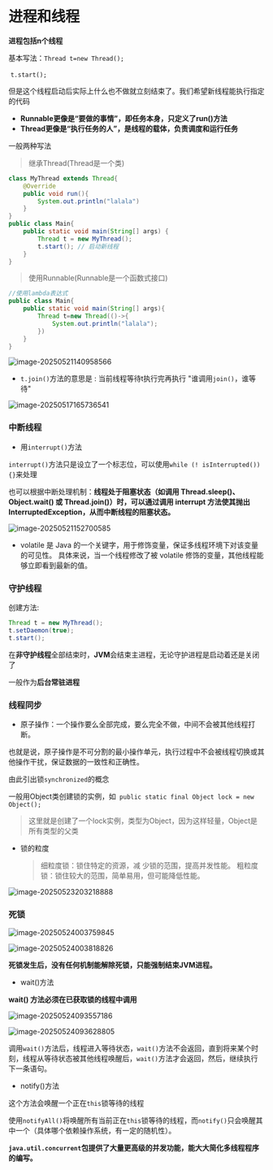 # 进程和线程

**进程包括n个线程**

基本写法：``Thread t=new Thread();``

​				   ``t.start();``

但是这个线程启动后实际上什么也不做就立刻结束了。我们希望新线程能执行指定的代码

- **Runnable更像是“要做的事情”，即任务本身，只定义了run()方法**
- **Thread更像是“执行任务的人”，是线程的载体，负责调度和运行任务**

一般两种写法

> 继承Thread(Thread是一个类)

```java
class MyThread extends Thread{
    @Override
    public void run(){
        System.out.println("lalala")
    }
}
public class Main{
    public static void main(String[] args) {
        Thread t = new MyThread();
        t.start(); // 启动新线程
    }
}
```

> 使用Runnable(Runnable是一个函数式接口)

```java
//使用lambda表达式
public class Main{
    public static void main(String[] args){
        Thread t=new Thread(()->{
            System.out.println("lalala");
        })
    }
}
```

![image-20250521140958566](进程和线程.assets/image-20250521140958566.png)

- ``t.join()``方法的意思是 : 当前线程等待t执行完再执行 "谁调用``join()``，谁等待"

![image-20250517165736541](进程和线程.assets/image-20250517165736541.png)

### 中断线程

- 用``interrupt()``方法

``interrupt()``方法只是设立了一个标志位，可以使用``while (! isInterrupted()){}``来处理

也可以根据中断处理机制：**线程处于阻塞状态（如调用 Thread.sleep()、Object.wait() 或 Thread.join()）时，可以通过调用 interrupt 方法使其抛出 InterruptedException，从而中断线程的阻塞状态。**

![image-20250521152700585](进程和线程.assets/image-20250521152700585.png)

- volatile 是 Java 的一个关键字，用于修饰变量，保证多线程环境下对该变量的可见性。 具体来说，当一个线程修改了被 volatile 修饰的变量，其他线程能够立即看到最新的值。

### 守护线程

创建方法:

```java
Thread t = new MyThread();
t.setDaemon(true);
t.start();
```

在**非守护线程**全部结束时，**JVM**会结束主进程，无论守护进程是启动着还是关闭了

一般作为**后台常驻进程**

### 线程同步

- 原子操作：一个操作要么全部完成，要么完全不做，中间不会被其他线程打断。

也就是说，原子操作是不可分割的最小操作单元，执行过程中不会被线程切换或其他操作干扰，保证数据的一致性和正确性。

由此引出锁`` synchronized ``的概念

一般用Object类创建锁的实例，如`` public static final Object lock = new Object();``

> 这里就是创建了一个lock实例，类型为Object，因为这样轻量，Object是所有类型的父类

- 锁的粒度  

  > 细粒度锁：锁住特定的资源，减 少锁的范围，提高并发性能。
  > 粗粒度锁：锁住较大的范围，简单易用，但可能降低性能。

![image-20250523203218888](进程和线程.assets/image-20250523203218888.png)

### 死锁

![image-20250524003759845](进程和线程.assets/image-20250524003759845.png)

![image-20250524003818826](进程和线程.assets/image-20250524003818826.png)

**死锁发生后，没有任何机制能解除死锁，只能强制结束JVM进程。**

- wait()方法

**wait() 方法必须在已获取锁的线程中调用**

![image-20250524093557186](进程和线程.assets/image-20250524093557186.png)

![image-20250524093628805](进程和线程.assets/image-20250524093628805.png)

调用`wait()`方法后，线程进入等待状态，`wait()`方法不会返回，直到将来某个时刻，线程从等待状态被其他线程唤醒后，`wait()`方法才会返回，然后，继续执行下一条语句。

- notify()方法

这个方法会唤醒一个正在`this`锁等待的线程

使用`notifyAll()`将唤醒所有当前正在`this`锁等待的线程，而`notify()`只会唤醒其中一个（具体哪个依赖操作系统，有一定的随机性）。

**`java.util.concurrent`包提供了大量更高级的并发功能，能大大简化多线程程序的编写。**

